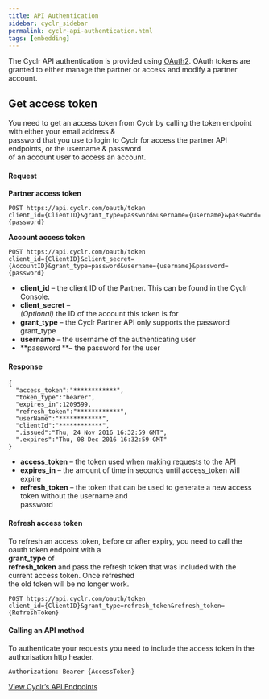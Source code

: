 ```yaml
---
title: API Authentication
sidebar: cyclr_sidebar
permalink: cyclr-api-authentication.html
tags: [embedding]
---
```


The Cyclr API authentication is provided using [OAuth2](https://oauth.net/2/). OAuth tokens are granted to either manage the partner or access and modify a partner account.

Get access token
----------------

You need to get an access token from Cyclr by calling the token endpoint with either your email address &  
password that you use to login to Cyclr for access the partner API endpoints, or the username & password  
of an account user to access an account.

#### Request

**Partner access token**

    POST https://api.cyclr.com/oauth/token
    client_id={ClientID}&grant_type=password&username={username}&password={password}
    

**Account access token**

    POST https://api.cyclr.com/oauth/token
    client_id={ClientID}&client_secret={AccountID}&grant_type=password&username={username}&password={password}
    

*   **client_id** – the client ID of the Partner. This can be found in the Cyclr Console.
*   **client_secret** –  
    _(Optional)_ the ID of the account this token is for
*   **grant_type** – the Cyclr Partner API only supports the password grant\_type
*   **username** – the username of the authenticating user
*   **password **– the password for the user

#### Response

    {
      "access_token":"************",
      "token_type":"bearer",
      "expires_in":1209599,
      "refresh_token":"************",
      "userName":"************",
      "clientId":"************",
      ".issued":"Thu, 24 Nov 2016 16:32:59 GMT",
      ".expires":"Thu, 08 Dec 2016 16:32:59 GMT"
    }

*   **access_token** – the token used when making requests to the API
*   **expires_in** – the amount of time in seconds until access_token will expire
*   **refresh_token** – the token that can be used to generate a new access token without the username and  
    password

#### Refresh access token

To refresh an access token, before or after expiry, you need to call the oauth token endpoint with a  
**grant_type** of  
**refresh_token** and pass the refresh token that was included with the current access token. Once refreshed  
the old token will be no longer work.

    POST https://api.cyclr.com/oauth/token
    client_id={ClientID}&grant_type=refresh_token&refresh_token={RefreshToken}

#### Calling an API method

To authenticate your requests you need to include the access token in the authorisation http header.

    Authorization: Bearer {AccessToken}

[View Cyclr’s API Endpoints](./api-endpoints)
